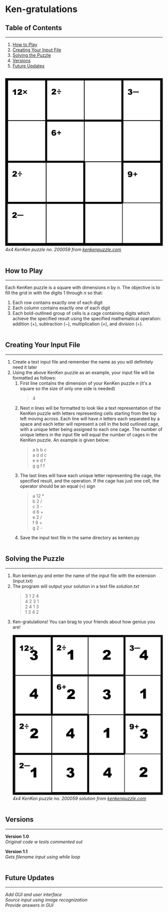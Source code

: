 # Ken-gratulations

## Table of Contents  

---

1. [How to Play](#how-to)
2. [Creating Your Input File](#create-input)
3. [Solving the Puzzle](#solve-puzzle)
4. [Versions](#versions)
5. [Future Updates](#future)
<br><br>

![4x4 KenKen puzzle no. 200059 from kenkenpuzzle.com](/images/input.jpg)
*4x4 KenKen puzzle no. 200059 from [kenkenpuzzle.com](https://www.kenkenpuzzle.com/)*
<br><br>

## How to Play <a name='how-to'>  

---

Each KenKen puzzle is a square with dimensions *n* by *n*. The objective is to fill the grid in with the digits 1 through *n* so that:

1. Each row contains exactly one of each digit
2. Each column contains exactly one of each digit
3. Each bold-outlined group of cells is a cage containing digits which achieve the specified result using the specified mathematical operation: addition (+), subtraction (−), multiplication (×), and division (÷).
<br><br>

## Creating Your Input File <a name='create-input'>  

---

1. Create a text input file and remember the name as you will definitely need it later
2. Using the above KenKen puzzle as an example, your input file will be formatted as follows:
   1. First line contains the dimension of your KenKen puzzle *n* (it's a square so the size of only one side is needed)  
        > 4  
   2. Next *n* lines will be formatted to look like a text representation of the KenKen puzzle with letters representing cells starting from the top left moving across. Each line will have *n* letters each separated by a space and each letter will represent a cell in the bold outlined cage, with a unique letter being assigned to each one cage. The number of unique letters in the input file will equal the number of cages in the KenKen puzzle. An example is given below:
        > a b b c  
        > a d d c  
        > e e d f  
        > g g f f  
    3. The last lines will have each unique letter representing the cage, the specified result, and the operation. If the cage has just one cell, the operator should be an equal (=) sign
        > a 12 *  
        > b 2 /  
        > c 3 -  
        > d 6 +  
        > e 2 /  
        > f 9 +  
        > g 2 -  
    4. Save the input text file in the same directory as kenken.py
<br><br>

## Solving the Puzzle <a name="solve-puzzle">  

---

1. Run kenken.py and enter the name of the input file with the extension (input.txt)
2. The program will output your solution in a text file *solution.txt*
    > 3  1  2  4  
    > 4  2  3  1  
    > 2  4  1  3  
    > 1  3  4  2  
3. Ken-gratulations! You can brag to your friends about how genius you are!
<br><br>
![4x4 KenKen puzzle no. 200059 from kenkenpuzzle.com](/images/output.jpg)
*4x4 KenKen puzzle no. 200059 solution from [kenkenpuzzle.com](https://www.kenkenpuzzle.com/)*
<br><br>

## Versions <a name="versions">  

---

**Version 1.0**  
*Original code w tests commented out*

**Version 1.1**  
*Gets filename input using while loop*
<br><br>

## Future Updates <a name="future">

---

*Add GUI and user interface*  
*Source input using image recognization*  
*Provide answers in GUI*
